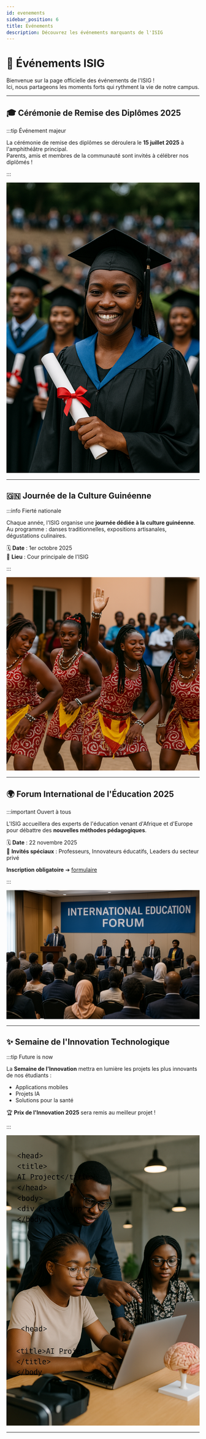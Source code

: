 ```yaml
---
id: evenements
sidebar_position: 6
title: Événements
description: Découvrez les événements marquants de l'ISIG
---
```


# 🎉 Événements ISIG

Bienvenue sur la page officielle des événements de l'ISIG !  
Ici, nous partageons les moments forts qui rythment la vie de notre campus.

---

## 🎓 Cérémonie de Remise des Diplômes 2025

:::tip Événement majeur

La cérémonie de remise des diplômes se déroulera le **15 juillet 2025** à l'amphithéâtre principal.  
Parents, amis et membres de la communauté sont invités à célébrer nos diplômés !

:::

![Remise de Diplômes](/img/evenement-diplome.png)

---

## 🇬🇳 Journée de la Culture Guinéenne

:::info Fierté nationale

Chaque année, l'ISIG organise une **journée dédiée à la culture guinéenne**.  
Au programme : danses traditionnelles, expositions artisanales, dégustations culinaires.

🗓️ **Date** : 1er octobre 2025  
📍 **Lieu** : Cour principale de l'ISIG

:::

![Culture Guinéenne](/img/evenement-culture.png)

---

## 🌍 Forum International de l'Éducation 2025

:::important Ouvert à tous

L'ISIG accueillera des experts de l'éducation venant d'Afrique et d'Europe pour débattre des **nouvelles méthodes pédagogiques**.

🗓️ **Date** : 22 novembre 2025  
🎤 **Invités spéciaux** : Professeurs, Innovateurs éducatifs, Leaders du secteur privé

**Inscription obligatoire** ➔ [formulaire](https://example.com/formulaire-inscription)

:::

![Forum International](/img/evenement-forum.png)

---

## ✨ Semaine de l'Innovation Technologique

:::tip Future is now

La **Semaine de l'Innovation** mettra en lumière les projets les plus innovants de nos étudiants :  
- Applications mobiles
- Projets IA
- Solutions pour la santé

🏆 **Prix de l'Innovation 2025** sera remis au meilleur projet !

:::

![Innovation Technologique](/img/evenement-innovation.png)

---
